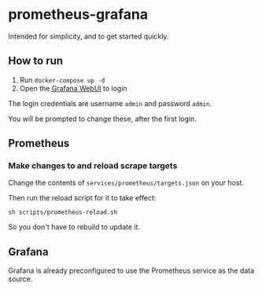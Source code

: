 # prometheus-grafana

Intended for simplicity, and to get started quickly.

## How to run

1. Run `docker-compose up -d`
2. Open the [Grafana WebUI](http://localhost:3000) to login

The login credentials are username `admin` and password `admin`. 

You will be prompted to change these, after the first login.

## Prometheus

### Make changes to and reload scrape targets
Change the contents of `services/prometheus/targets.json` on your host. 

Then run the reload script for it to take effect:
```
sh scripts/prometheus-reload.sh
```

So you don't have to rebuild to update it.

## Grafana

Grafana is already preconfigured to use the Prometheus service as the data source.